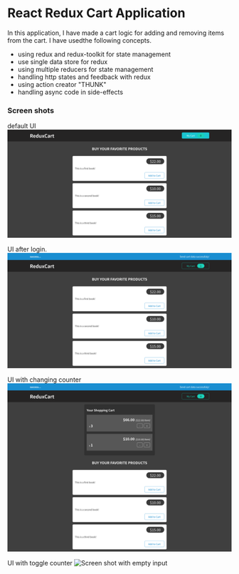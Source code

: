 # React Redux Cart Application

In this application, I have made a cart logic for adding and removing items from the cart. 
I have usedthe following concepts.

- using redux and redux-toolkit for state management 
- use single data store for redux
- using multiple reducers for state management
- handling http states and feedback with redux
- using action creator "THUNK"
- handling async code in side-effects


### Screen shots

default UI
![Screen shot 1](screenshots/1.png "Screen shot 1")

UI after login.
![Screen shot with empty input](screenshots/2.png "Screen shot with empty input")

UI with changing counter
![Screen shot with empty input](screenshots/3.png "Screen shot with empty input")


UI with toggle counter
![Screen shot with empty input](screenshots/4.png "Screen shot with empty input")



